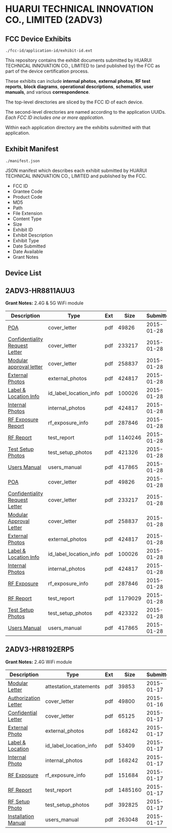 # HUARUI TECHNICAL INNOVATION CO., LIMITED (2ADV3)
## FCC Device Exhibits

```
./fcc-id/application-id/exhibit-id.ext
```

This repository contains the exhibit documents submitted by HUARUI TECHNICAL INNOVATION CO., LIMITED to (and published by) the FCC as part of the device certification process.

These exhibits can include **internal photos**, **external photos**, **RF test reports**, **block diagrams**, **operational descriptions**, **schematics**, **user manuals**, and various **correspondence**.

The top-level directories are sliced by the FCC ID of each device.

The second-level directories are named according to the application UUIDs. *Each FCC ID includes one or more application.*

Within each application directory are the exhibits submitted with that application. 

## Exhibit Manifest

```
./manifest.json
```

JSON manifest which describes each exhibit submitted by HUARUI TECHNICAL INNOVATION CO., LIMITED and published by the FCC.

- FCC ID
- Grantee Code
- Product Code
- MD5
- Path
- File Extension
- Content Type
- Size
- Exhibit ID
- Exhibit Description
- Exhibit Type
- Date Submitted
- Date Available
- Grant Notes

## Device List
## 2ADV3-HR8811AUU3
**Grant Notes:** 2.4G & 5G WiFi module

| Description | Type | Ext | Size | Submitted | Available |
| ----------- | ---- | --- | ---- | --------- | --------- |
| [POA](2ADV3-HR8811AUU3/ccae54a10040ba68541bcfe9c3e7aaa2/2517062.pdf) | cover_letter | pdf | 49826 | 2015-01-28 | 2015-01-28 |
| [Confidentiality Request Letter](2ADV3-HR8811AUU3/ccae54a10040ba68541bcfe9c3e7aaa2/2517063.pdf) | cover_letter | pdf | 233217 | 2015-01-28 | 2015-01-28 |
| [Modular approval letter](2ADV3-HR8811AUU3/ccae54a10040ba68541bcfe9c3e7aaa2/2517064.pdf) | cover_letter | pdf | 258837 | 2015-01-28 | 2015-01-28 |
| [External Photos](2ADV3-HR8811AUU3/ccae54a10040ba68541bcfe9c3e7aaa2/2517072.pdf) | external_photos | pdf | 424817 | 2015-01-28 | 2015-01-28 |
| [Label & Location Info](2ADV3-HR8811AUU3/ccae54a10040ba68541bcfe9c3e7aaa2/2517074.pdf) | id_label_location_info | pdf | 100026 | 2015-01-28 | 2015-01-28 |
| [Internal Photos](2ADV3-HR8811AUU3/ccae54a10040ba68541bcfe9c3e7aaa2/2517072.pdf) | internal_photos | pdf | 424817 | 2015-01-28 | 2015-01-28 |
| [RF Exposure Report](2ADV3-HR8811AUU3/ccae54a10040ba68541bcfe9c3e7aaa2/2517071.pdf) | rf_exposure_info | pdf | 287846 | 2015-01-28 | 2015-01-28 |
| [RF Report](2ADV3-HR8811AUU3/ccae54a10040ba68541bcfe9c3e7aaa2/2517070.pdf) | test_report | pdf | 1140246 | 2015-01-28 | 2015-01-28 |
| [Test Setup Photos](2ADV3-HR8811AUU3/ccae54a10040ba68541bcfe9c3e7aaa2/2517069.pdf) | test_setup_photos | pdf | 421326 | 2015-01-28 | 2015-01-28 |
| [Users Manual](2ADV3-HR8811AUU3/ccae54a10040ba68541bcfe9c3e7aaa2/2517075.pdf) | users_manual | pdf | 417865 | 2015-01-28 | 2015-01-28 |
| [POA](2ADV3-HR8811AUU3/dea20eaf0430cac74d3f6ef977780ef5/2517062.pdf) | cover_letter | pdf | 49826 | 2015-01-28 | 2015-01-28 |
| [Confidentiality Request Letter](2ADV3-HR8811AUU3/dea20eaf0430cac74d3f6ef977780ef5/2517063.pdf) | cover_letter | pdf | 233217 | 2015-01-28 | 2015-01-28 |
| [Modular Approval Letter](2ADV3-HR8811AUU3/dea20eaf0430cac74d3f6ef977780ef5/2517064.pdf) | cover_letter | pdf | 258837 | 2015-01-28 | 2015-01-28 |
| [External Photos](2ADV3-HR8811AUU3/dea20eaf0430cac74d3f6ef977780ef5/2517072.pdf) | external_photos | pdf | 424817 | 2015-01-28 | 2015-01-28 |
| [Label & Location Info](2ADV3-HR8811AUU3/dea20eaf0430cac74d3f6ef977780ef5/2517074.pdf) | id_label_location_info | pdf | 100026 | 2015-01-28 | 2015-01-28 |
| [Internal Photos](2ADV3-HR8811AUU3/dea20eaf0430cac74d3f6ef977780ef5/2517072.pdf) | internal_photos | pdf | 424817 | 2015-01-28 | 2015-01-28 |
| [RF Exposure](2ADV3-HR8811AUU3/dea20eaf0430cac74d3f6ef977780ef5/2517071.pdf) | rf_exposure_info | pdf | 287846 | 2015-01-28 | 2015-01-28 |
| [RF Report](2ADV3-HR8811AUU3/dea20eaf0430cac74d3f6ef977780ef5/2517083.pdf) | test_report | pdf | 1179029 | 2015-01-28 | 2015-01-28 |
| [Test Setup Photos](2ADV3-HR8811AUU3/dea20eaf0430cac74d3f6ef977780ef5/2517084.pdf) | test_setup_photos | pdf | 423322 | 2015-01-28 | 2015-01-28 |
| [Users Manual](2ADV3-HR8811AUU3/dea20eaf0430cac74d3f6ef977780ef5/2517075.pdf) | users_manual | pdf | 417865 | 2015-01-28 | 2015-01-28 |
## 2ADV3-HR8192ERP5
**Grant Notes:** 2.4G WiFi module

| Description | Type | Ext | Size | Submitted | Available |
| ----------- | ---- | --- | ---- | --------- | --------- |
| [Modular Letter](2ADV3-HR8192ERP5/87b49bf126ca39d341dd685d66a950ce/2504168.pdf) | attestation_statements | pdf | 39853 | 2015-01-17 | 2015-01-17 |
| [Authorization Letter](2ADV3-HR8192ERP5/87b49bf126ca39d341dd685d66a950ce/2503645.pdf) | cover_letter | pdf | 49800 | 2015-01-16 | 2015-01-17 |
| [Confidential Letter](2ADV3-HR8192ERP5/87b49bf126ca39d341dd685d66a950ce/2504149.pdf) | cover_letter | pdf | 65125 | 2015-01-17 | 2015-01-17 |
| [External Photo](2ADV3-HR8192ERP5/87b49bf126ca39d341dd685d66a950ce/2504258.pdf) | external_photos | pdf | 168242 | 2015-01-17 | 2015-01-17 |
| [Label & Location](2ADV3-HR8192ERP5/87b49bf126ca39d341dd685d66a950ce/2504203.pdf) | id_label_location_info | pdf | 53409 | 2015-01-17 | 2015-01-17 |
| [Internal Photo](2ADV3-HR8192ERP5/87b49bf126ca39d341dd685d66a950ce/2504258.pdf) | internal_photos | pdf | 168242 | 2015-01-17 | 2015-01-17 |
| [RF Exposure](2ADV3-HR8192ERP5/87b49bf126ca39d341dd685d66a950ce/2504029.pdf) | rf_exposure_info | pdf | 151684 | 2015-01-17 | 2015-01-17 |
| [RF Report](2ADV3-HR8192ERP5/87b49bf126ca39d341dd685d66a950ce/2504386.pdf) | test_report | pdf | 1485160 | 2015-01-17 | 2015-01-17 |
| [RF Setup Photo](2ADV3-HR8192ERP5/87b49bf126ca39d341dd685d66a950ce/2504558.pdf) | test_setup_photos | pdf | 392825 | 2015-01-17 | 2015-01-17 |
| [Installation Manual](2ADV3-HR8192ERP5/87b49bf126ca39d341dd685d66a950ce/2504227.pdf) | users_manual | pdf | 263048 | 2015-01-17 | 2015-01-17 |
